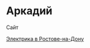 # Аркадий
Сайт

[Электрика в Ростове-на-Дону](https://arkadiynaon.github.io/elektrik_rostov/ "электрика в Ростове-на-Дону")
